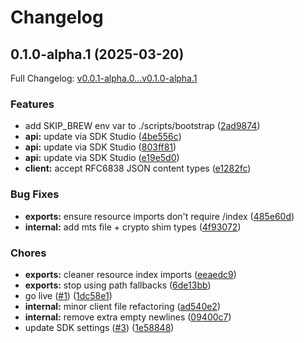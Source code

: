 # Changelog

## 0.1.0-alpha.1 (2025-03-20)

Full Changelog: [v0.0.1-alpha.0...v0.1.0-alpha.1](https://github.com/minskimm/stainless-twilio-voice-ts/compare/v0.0.1-alpha.0...v0.1.0-alpha.1)

### Features

* add SKIP_BREW env var to ./scripts/bootstrap ([2ad9874](https://github.com/minskimm/stainless-twilio-voice-ts/commit/2ad9874db1aecc47b41f0e02b9efd6ff15fa65e8))
* **api:** update via SDK Studio ([4be556c](https://github.com/minskimm/stainless-twilio-voice-ts/commit/4be556c2119429b65944d294c426caf8c3e8f67e))
* **api:** update via SDK Studio ([803ff81](https://github.com/minskimm/stainless-twilio-voice-ts/commit/803ff81bf57b8ac7d1e73b5ed918babfaeee3ffc))
* **api:** update via SDK Studio ([e19e5d0](https://github.com/minskimm/stainless-twilio-voice-ts/commit/e19e5d0fc38c1aef997fb8da76ba4d6ae2a961ec))
* **client:** accept RFC6838 JSON content types ([e1282fc](https://github.com/minskimm/stainless-twilio-voice-ts/commit/e1282fc480f9b5cac24514ef4aa01d189847fe8a))


### Bug Fixes

* **exports:** ensure resource imports don't require /index ([485e60d](https://github.com/minskimm/stainless-twilio-voice-ts/commit/485e60db88774834855c922a02c8bdc45f05bb59))
* **internal:** add mts file + crypto shim types ([4f93072](https://github.com/minskimm/stainless-twilio-voice-ts/commit/4f93072a2882d38e8eb4b454b441aac37b0f40a9))


### Chores

* **exports:** cleaner resource index imports ([eeaedc9](https://github.com/minskimm/stainless-twilio-voice-ts/commit/eeaedc94a0d7dd96ff7b3c4561844309c9e72d22))
* **exports:** stop using path fallbacks ([6de13bb](https://github.com/minskimm/stainless-twilio-voice-ts/commit/6de13bb415237e61d3ff87d4cd1da8a99797b6c7))
* go live ([#1](https://github.com/minskimm/stainless-twilio-voice-ts/issues/1)) ([1dc58e1](https://github.com/minskimm/stainless-twilio-voice-ts/commit/1dc58e1968fef190b2d3b80ee358e1b2dfda1e57))
* **internal:** minor client file refactoring ([ad540e2](https://github.com/minskimm/stainless-twilio-voice-ts/commit/ad540e23ff6e013a845d5555904faa85b8d6615b))
* **internal:** remove extra empty newlines ([09400c7](https://github.com/minskimm/stainless-twilio-voice-ts/commit/09400c79bce0ee2b99beab35be2003719624e83f))
* update SDK settings ([#3](https://github.com/minskimm/stainless-twilio-voice-ts/issues/3)) ([1e58848](https://github.com/minskimm/stainless-twilio-voice-ts/commit/1e588487da7cef951ec68faa529440b033e8e438))
